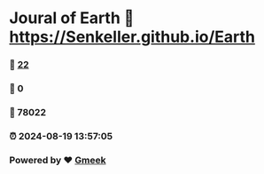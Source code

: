 # Joural of Earth :link: https://Senkeller.github.io/Earth 
### :page_facing_up: [22](https://Senkeller.github.io/Earth/tag.html) 
### :speech_balloon: 0 
### :hibiscus: 78022 
### :alarm_clock: 2024-08-19 13:57:05 
### Powered by :heart: [Gmeek](https://github.com/Meekdai/Gmeek)

